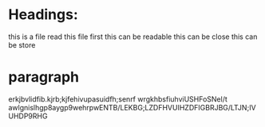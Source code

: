 # Headings:

this is a file read this file first
this can be readable
this can be close 
this can be store

# paragraph 
erkjbvlidfib.kjrb;kjfehivupasuidfh;senrf wrgkhbsfiuhviUSHFoSNel/t awlgnislhgp8aygp9wehrpwENTB/LEKBG;LZDFHVUIHZDFIGBRJBG/LTJN;IVUHDP9RHG
